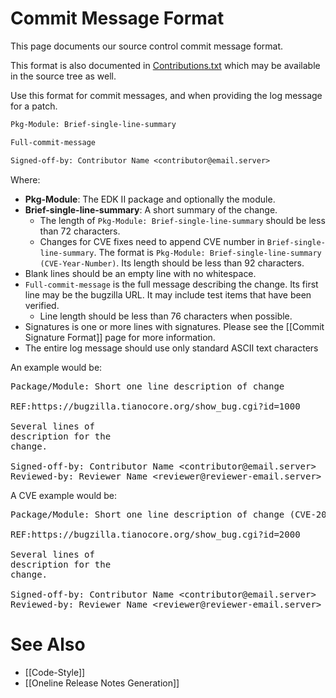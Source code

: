 # Commit Message Format

This page documents our source control commit message format.

This format is also documented in [Contributions.txt](https://github.com/tianocore/edk2/raw/master/Contributions.txt)
which may be available in the source tree as well.

Use this format for commit messages, and when providing the log message for a patch.

```txt
Pkg-Module: Brief-single-line-summary

Full-commit-message

Signed-off-by: Contributor Name <contributor@email.server>
```

Where:

* **Pkg-Module**: The EDK II package and optionally the module.
* **Brief-single-line-summary**: A short summary of the change.
  * The length of `Pkg-Module: Brief-single-line-summary` should be less than 72 characters.
  * Changes for CVE fixes need to append CVE number in `Brief-single-line-summary`. The format is
   `Pkg-Module: Brief-single-line-summary (CVE-Year-Number)`. Its length should be less than 92 characters.
* Blank lines should be an empty line with no whitespace.
* `Full-commit-message` is the full message describing the change. Its first line may be the bugzilla URL. It may
  include test items that have been verified.
  * Line length should be less than 76 characters when possible.
* Signatures is one or more lines with signatures. Please see the [[Commit Signature Format]] page for more information.
* The entire log message should use only standard ASCII text characters

An example would be:
<Pre>
Package/Module: Short one line description of change

REF:https://bugzilla.tianocore.org/show_bug.cgi?id=1000

Several lines of
description for the
change.

Signed-off-by: Contributor Name &lt;contributor@email.server&gt;
Reviewed-by: Reviewer Name &lt;reviewer@reviewer-email.server&gt;
</Pre>

A CVE example would be:
<Pre>
Package/Module: Short one line description of change (CVE-2018-12180)

REF:https://bugzilla.tianocore.org/show_bug.cgi?id=2000

Several lines of
description for the
change.

Signed-off-by: Contributor Name &lt;contributor@email.server&gt;
Reviewed-by: Reviewer Name &lt;reviewer@reviewer-email.server&gt;
</Pre>

# See Also
* [[Code-Style]]
* [[Oneline Release Notes Generation]]
